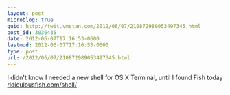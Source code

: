 ```yaml
---
layout: post
microblog: true
guid: http://twit.vmstan.com/2012/06/07/210872989053497345.html
post_id: 3036435
date: 2012-06-07T17:16:53-0600
lastmod: 2012-06-07T17:16:53-0600
type: post
url: /2012/06/07/210872989053497345.html
---
```

I didn't know I needed a new shell for OS X Terminal, until I found Fish today [ridiculousfish.com/shell/](http://ridiculousfish.com/shell/)
